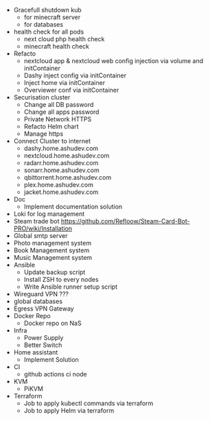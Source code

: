 + Gracefull shutdown kub
  + for minecraft server
  + for databases
+ health check for all pods
  + next cloud php health check
  + minecraft health check
+ Refacto
  + nextcloud app & nextcloud web config injection via volume and initContainer
  + Dashy inject config via initContainer
  + Inject home via initContainer
  + Overviewer conf via initContainer
+ Securisation cluster
  + Change all DB password
  + Change all apps password
  + Private Network HTTPS
  + Refacto Helm chart
  + Manage https
+ Connect Cluster to internet
  + dashy.home.ashudev.com
  + nextcloud.home.ashudev.com
  + radarr.home.ashudev.com
  + sonarr.home.ashudev.com
  + qbittorrent.home.ashudev.com
  + plex.home.ashudev.com
  + jacket.home.ashudev.com
+ Doc
  + Implement documentation solution
+ Loki for log management
+ Steam trade bot https://github.com/Refloow/Steam-Card-Bot-PRO/wiki/Installation
+ Global smtp server
+ Photo management system
+ Book Management system
+ Music Management system
+ Ansible
  + Update backup script
  + Install ZSH to every nodes
  + Write Ansible runner setup script
+ Wireguard VPN ???
+ global databases
+ Egress VPN Gateway
+ Docker Repo
  + Docker repo on NaS
+ Infra
  + Power Supply
  + Better Switch
+ Home assistant
  + Implement Solution
+ CI
  + github actions ci node
+ KVM
  + PiKVM
+ Terraform
    + Job to apply kubectl commands via terraform
    + Job to apply Helm via terraform
